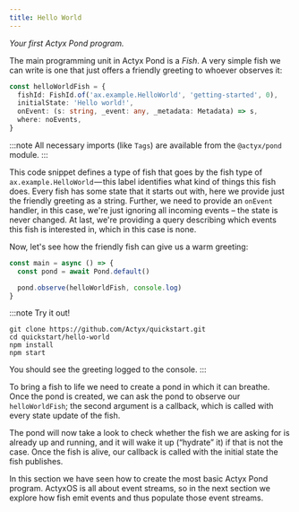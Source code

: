 ```yaml
---
title: Hello World
---
```


_Your first Actyx Pond program._

The main programming unit in Actyx Pond is a _Fish_.
A very simple fish we can write is one that just offers a friendly greeting to whoever observes it:

```typescript
const helloWorldFish = {
  fishId: FishId.of('ax.example.HelloWorld', 'getting-started', 0),
  initialState: 'Hello world!',
  onEvent: (s: string, _event: any, _metadata: Metadata) => s,
  where: noEvents,
}
```

:::note
All necessary imports (like `Tags`) are available from the `@actyx/pond` module.
:::

This code snippet defines a type of fish that goes by the fish type of `ax.example.HelloWorld` — this label identifies
what kind of things this fish does.  Every fish has some state that it starts out with, here we provide just the
friendly greeting as a string.  Further, we need to provide an `onEvent` handler, in this case, we're just ignoring all
incoming events – the state is never changed.  At last, we're providing a query describing which events this fish is
interested in, which in this case is none.

Now, let's see how the friendly fish can give us a warm greeting:

```typescript
const main = async () => {
  const pond = await Pond.default()

  pond.observe(helloWorldFish, console.log)
}
```

:::note Try it out!

```text
git clone https://github.com/Actyx/quickstart.git
cd quickstart/hello-world
npm install
npm start
```

You should see the greeting logged to the console.
:::

To bring a fish to life we need to create a pond in which it can breathe.
Once the pond is created, we can ask the pond to observe our `helloWorldFish`; the second argument is a callback, which
is called with every state update of the fish.

The pond will now take a look to check whether the fish we are asking for is already up and running, and it will wake it
up (“hydrate” it) if that is not the case.  Once the fish is alive, our callback is called with the initial state the
fish publishes.

In this section we have seen how to create the most basic Actyx Pond program.
ActyxOS is all about event streams, so in the next section we explore how fish emit events and thus populate those event streams.
